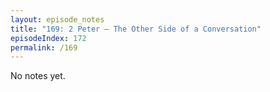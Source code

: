 ```yaml
---
layout: episode_notes
title: "169: 2 Peter — The Other Side of a Conversation"
episodeIndex: 172
permalink: /169
---
```

No notes yet.
